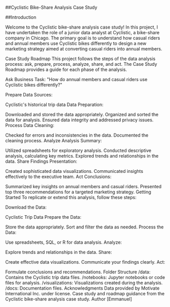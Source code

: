 ##Cyclistic Bike-Share Analysis Case Study

##Introduction


Welcome to the Cyclistic bike-share analysis case study! In this project, I have undertaken the role of a junior data analyst at Cyclistic, a bike-share company in Chicago. The primary goal is to understand how casual riders and annual members use Cyclistic bikes differently to design a new marketing strategy aimed at converting casual riders into annual members.

Case Study Roadmap
This project follows the steps of the data analysis process: ask, prepare, process, analyze, share, and act. The Case Study Roadmap provides a guide for each phase of the analysis.

Ask
Business Task:
"How do annual members and casual riders use Cyclistic bikes differently?"

Prepare
Data Sources:

Cyclistic's historical trip data
Data Preparation:

Downloaded and stored the data appropriately.
Organized and sorted the data for analysis.
Ensured data integrity and addressed privacy issues.
Process
Data Cleaning:

Checked for errors and inconsistencies in the data.
Documented the cleaning process.
Analyze
Analysis Summary:

Utilized spreadsheets for exploratory analysis.
Conducted descriptive analysis, calculating key metrics.
Explored trends and relationships in the data.
Share
Findings Presentation:

Created sophisticated data visualizations.
Communicated insights effectively to the executive team.
Act
Conclusions:

Summarized key insights on annual members and casual riders.
Presented top three recommendations for a targeted marketing strategy.
Getting Started
To replicate or extend this analysis, follow these steps:

Download the Data:

Cyclistic Trip Data
Prepare the Data:

Store the data appropriately.
Sort and filter the data as needed.
Process the Data:

Use spreadsheets, SQL, or R for data analysis.
Analyze:

Explore trends and relationships in the data.
Share:

Create effective data visualizations.
Communicate your findings clearly.
Act:

Formulate conclusions and recommendations.
Folder Structure
/data: Contains the Cyclistic trip data files.
/notebooks: Jupyter notebooks or code files for analysis.
/visualizations: Visualizations created during the analysis.
/docs: Documentation files.
Acknowledgments
Data provided by Motivate International Inc. under license.
Case study and roadmap guidance from the Cyclistic bike-share analysis case study.
Author
[Emmanuel]
